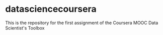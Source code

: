 # datasciencecoursera
This is the repository for the first assignment of the Coursera MOOC Data Scientist's Toolbox
